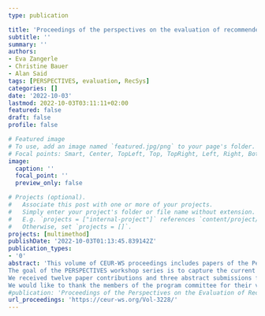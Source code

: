 ```yaml
---
type: publication

title: 'Proceedings of the perspectives on the evaluation of recommender systems workshop 2022'
subtitle: ''
summary: ''
authors:
- Eva Zangerle
- Christine Bauer
- Alan Said
tags: [PERSPECTIVES, evaluation, RecSys]
categories: []
date: '2022-10-03' 
lastmod: 2022-10-03T03:11:11+02:00
featured: false
draft: false
profile: false

# Featured image
# To use, add an image named `featured.jpg/png` to your page's folder.
# Focal points: Smart, Center, TopLeft, Top, TopRight, Left, Right, BottomLeft, Bottom, BottomRight.
image:
  caption: ''
  focal_point: ''
  preview_only: false

# Projects (optional).
#   Associate this post with one or more of your projects.
#   Simply enter your project's folder or file name without extension.
#   E.g. `projects = ["internal-project"]` references `content/project/deep-learning/index.md`.
#   Otherwise, set `projects = []`.
projects: [multimethod]
publishDate: '2022-10-03T01:13:45.839142Z'
publication_types:
- '0'
abstract: 'This volume of CEUR-WS proceedings includes papers of the Perspectives on the Evaluation of Recommender Systems Workshop 2022. The workshop is co-located with the ACM Recommender Systems Conference 2022 in Seattle, WA, USA.
The goal of the PERSPECTIVES workshop series is to capture the current state of recommender systems evaluation. The second edition of the workshop particularly aims to continue the discussions around where we should go as a community.
We received twelve paper contributions and three abstract submissions for the workshop. Each paper contribution received three reviews. We selected six papers for publication which will also be presented during the workshop. Furthermore, we accepted two abstract submissions to be presented at the workshop.
We would like to thank the members of the program committee for their valuable reviews and suggestions. We also thank the authors for their submissions and contributions to the workshop.'
#publication: 'Proceedings of the Perspectives on the Evaluation of Recommender Systems Workshop 2022'
url_proceedings: 'https://ceur-ws.org/Vol-3228/'
---
```


